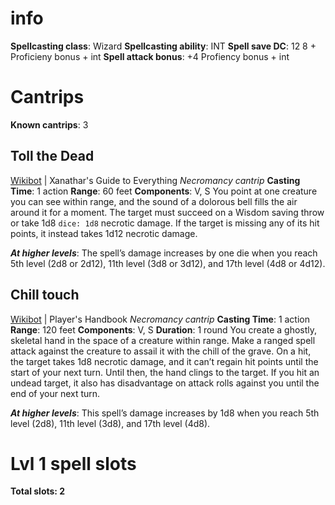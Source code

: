 # info
**Spellcasting class**: Wizard
**Spellcasting ability**: INT
**Spell save DC**: 12
	8 + Proficieny bonus + int
**Spell attack bonus**: +4
	Profiency bonus + int

# Cantrips
**Known cantrips**: 3
## Toll the Dead
[Wikibot](http://dnd5e.wikidot.com/spell:toll-the-dead) | Xanathar's Guide to Everything
_Necromancy cantrip_
**Casting Time**: 1 action
**Range**: 60 feet
**Components**: V, S
You point at one creature you can see within range, and the sound of a dolorous bell fills the air around it for a moment. The target must succeed on a Wisdom saving throw or take 1d8 `dice: 1d8` necrotic damage. If the target is missing any of its hit points, it instead takes 1d12 necrotic damage.

_**At higher levels**_: The spell’s damage increases by one die when you reach 5th level (2d8 or 2d12), 11th level (3d8 or 3d12), and 17th level (4d8 or 4d12).

## Chill touch
[Wikibot](http://dnd5e.wikidot.com/spell:chill-touch) | Player's Handbook
*Necromancy cantrip*
**Casting Time**: 1 action
**Range**: 120 feet
**Components**: V, S
**Duration**: 1 round
You create a ghostly, skeletal hand in the space of a creature within range. Make a ranged spell attack against the creature to assail it with the chill of the grave. On a hit, the target takes 1d8 necrotic damage, and it can’t regain hit points until the start of your next turn. Until then, the hand clings to the target. If you hit an undead target, it also has disadvantage on attack rolls against you until the end of your next turn.

_**At higher levels**_: This spell’s damage increases by 1d8 when you reach 5th level (2d8), 11th level (3d8), and 17th level (4d8).



# Lvl 1 spell slots
**Total slots: 2**
